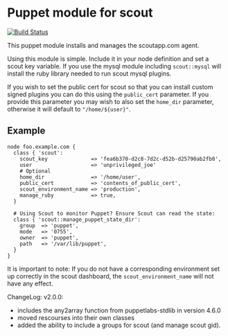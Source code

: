 # Puppet module for scout

[![Build Status](https://travis-ci.org/envato/puppet-scout.svg)](https://travis-ci.org/envato/puppet-scout)

This puppet module installs and manages the scoutapp.com agent.

Using this module is simple. Include it in your node definition and set a scout
key variable. If you use the mysql module including `scout::mysql` will install
the ruby library needed to run scout mysql plugins.

If you wish to set the public cert for scout so that you can install custom
signed plugins you can do this using the `public_cert` parameter. If you provide
this parameter you may wish to also set the `home_dir` parameter, otherwise it
will default to `"/home/${user}"`.

## Example

```puppet
node foo.example.com {
  class { 'scout':
    scout_key              => 'fea6b370-d2c8-7d2c-d52b-d25790ab2fb0',
    user                   => 'unprivileged_joe'
    # Optional
    home_dir               => '/home/user',
    public_cert            => 'contents_of_public_cert',
    scout_environment_name => 'production',
    manage_ruby            => true,
  }

  # Using Scout to monitor Puppet? Ensure Scout can read the state:
  class { 'scout::manage_puppet_state_dir':
    group  => 'puppet',
    mode   => '0755',
    owner  => 'puppet',
    path   => '/var/lib/puppet',
  }
}
```

It is important to note: If you do not have a corresponding environment set up
correctly in the scout dashboard, the `scout_environment_name` will not have any
effect.

ChangeLog:
v2.0.0:
  * includes the any2array function from puppetlabs-stdlib in version 4.6.0
  * moved rescourses into their own classes
  * added the ability to include a groups for scout (and manage scout gid).
